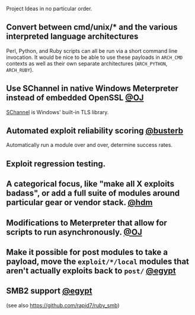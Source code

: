 Project Ideas in no particular order.

## Convert between cmd/unix/* and the various interpreted language architectures

Perl, Python, and Ruby scripts can all be run via a short command line invocation. It would be nice to be able to use these payloads in `ARCH_CMD` contexts as well as their own separate architectures (`ARCH_PYTHON`, `ARCH_RUBY`).

## Use SChannel in native Windows Meterpreter instead of embedded OpenSSL [@OJ](https://github.com/oj)

[SChannel](https://msdn.microsoft.com/en-us/library/windows/desktop/ms678421(v=vs.85).aspx) is Windows' built-in TLS library.

## Automated exploit reliability scoring [@busterb](https://github.com/busterb)

Automatically run a module over and over, determine success rates.

## Exploit regression testing. 

## A categorical focus, like "make all X exploits badass", or add a full suite of modules around particular gear or vendor stack. [@hdm](https://github.com/hdm)

## Modifications to Meterpreter that allow for scripts to run asynchronously. [@OJ](https://github.com/oj)

## Make it possible for post modules to take a payload, move the `exploit/*/local` modules that aren't actually exploits back to `post/` [@egypt](https://github.com/egypt)

## SMB2 support [@egypt](https://github.com/egypt)

(see also https://github.com/rapid7/ruby_smb)